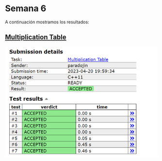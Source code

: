 # Semana 6

A continuación mostramos los resultados:

## [Multiplication Table](https://github.com/Konnits/INF349-Programacion-competitiva/blob/master/W06/dynamic_range_minimum_queries.cpp)
![Multiplication Table](https://github.com/Konnits/INF349-Programacion-competitiva/blob/master/W06/Images/multiplication_table.png)